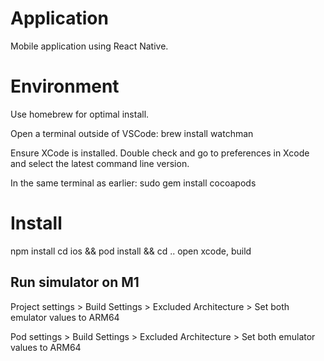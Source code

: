 # Application
Mobile application using React Native.

# Environment
Use homebrew for optimal install.

Open a terminal outside of VSCode:
brew install watchman

Ensure XCode is installed. Double check and go to preferences in Xcode and select the latest command line version.

In the same terminal as earlier: 
sudo gem install cocoapods

# Install
npm install
cd ios && pod install && cd ..
open xcode, build

## Run simulator on M1

Project settings > Build Settings > Excluded Architecture > Set both emulator values to ARM64

Pod settings > Build Settings > Excluded Architecture > Set both emulator values to ARM64
